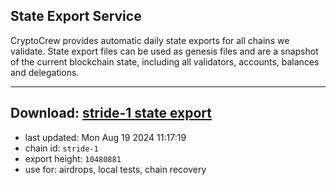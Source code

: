 ## State Export Service
CryptoCrew provides automatic daily state exports for all chains we validate. State export files can be used as genesis files and are a snapshot of the current blockchain state, including all validators, accounts, balances and delegations.

---
**Download: [stride-1 state export](https://dl-eu2.ccvalidators.com/SERVICE/stride/stride-1_export_10480881.json)**
---

- last updated: Mon Aug 19 2024 11:17:19
- chain id: `stride-1`
- export height: `10480881`
- use for: airdrops, local tests, chain recovery
